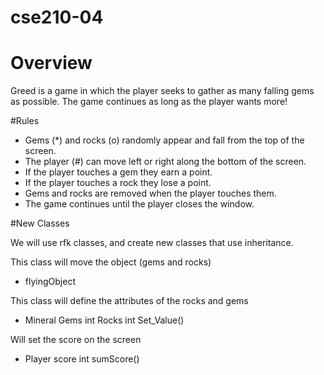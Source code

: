# cse210-04
# Overview 
Greed is a game in which the player seeks to gather as many falling gems as possible. The game continues as long as the player wants more!

#Rules
- Gems (*) and rocks (o) randomly appear and fall from the top of the screen.
- The player (#) can move left or right along the bottom of the screen.
- If the player touches a gem they earn a point.
- If the player touches a rock they lose a point.
- Gems and rocks are removed when the player touches them.
- The game continues until the player closes the window.

#New Classes 

We will use rfk classes, and create new classes that use inheritance.

This class will move the object (gems and rocks)
+ flyingObject

This class will define the attributes of the rocks and gems
+ Mineral
	Gems int
	Rocks int
	Set_Value()
	
Will set the score on the screen
+ Player
	score int
	sumScore()

	
	